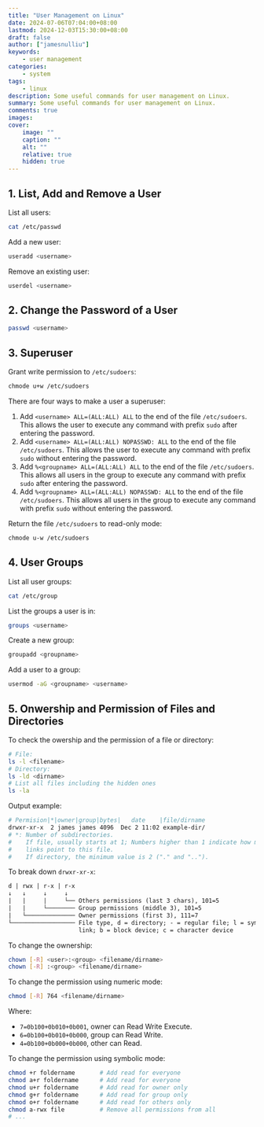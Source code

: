 ```yaml
---
title: "User Management on Linux"
date: 2024-07-06T07:04:00+08:00
lastmod: 2024-12-03T15:30:00+08:00
draft: false
author: ["jamesnulliu"]
keywords: 
    - user management
categories:
    - system
tags:
    - linux
description: Some useful commands for user management on Linux.
summary: Some useful commands for user management on Linux.
comments: true
images: 
cover:
    image: ""
    caption: ""
    alt: ""
    relative: true
    hidden: true
---
```


## 1. List, Add and Remove a User

List all users:

```bash {linenos=true}
cat /etc/passwd
```

Add a new user:

```bash {linenos=true}
useradd <username>
```

Remove an existing user:

```bash {linenos=true}
userdel <username>
```

## 2. Change the Password of a User

```bash {linenos=true}
passwd <username>
```

## 3. Superuser

Grant write permission to `/etc/sudoers`:

```bash {linenos=true}
chmode u+w /etc/sudoers
```

There are four ways to make a user a superuser:

1. Add `<username> ALL=(ALL:ALL) ALL` to the end of the file `/etc/sudoers`. This allows the user to execute any command with prefix `sudo` after entering the password.
2. Add `<username> ALL=(ALL:ALL) NOPASSWD: ALL` to the end of the file `/etc/sudoers`. This allows the user to execute any command with prefix `sudo` without entering the password.
3. Add `%<groupname> ALL=(ALL:ALL) ALL` to the end of the file `/etc/sudoers`. This allows all users in the group to execute any command with prefix `sudo` after entering the password.
4. Add `%<groupname> ALL=(ALL:ALL) NOPASSWD: ALL` to the end of the file `/etc/sudoers`. This allows all users in the group to execute any command with prefix `sudo` without entering the password.

Return the file `/etc/sudoers` to read-only mode:

```bash {linenos=true}
chmode u-w /etc/sudoers
```

## 4. User Groups

List all user groups:

```bash {linenos=true}
cat /etc/group
```

List the groups a user is in:

```bash {linenos=true}
groups <username>
```

Create a new group:

```bash {linenos=true}
groupadd <groupname>
```

Add a user to a group:

```bash {linenos=true}
usermod -aG <groupname> <username>
```

## 5. Onwership and Permission of Files and Directories

To check the owership and the permission of a file or directory:

```bash {linenos=true}
# File:
ls -l <filename>
# Directory:
ls -ld <dirname>
# List all files including the hidden ones
ls -la
```

Output example:

```bash {linenos=true}
# Permision|*|owner|group|bytes|   date    |file/dirname
drwxr-xr-x  2 james james 4096  Dec 2 11:02 example-dir/
# *: Number of subdirectories.
#    If file, usually starts at 1; Numbers higher than 1 indicate how many hard 
#    links point to this file.
#    If directory, the minimum value is 2 ("." and "..").
```

To break down `drwxr-xr-x`: 

```txt {linenos=true}
d | rwx | r-x | r-x
↓   ↓     ↓     ↓
|   |     |     └── Others permissions (last 3 chars), 101=5
|   |     └──────── Group permissions (middle 3), 101=5
|   └────────────── Owner permissions (first 3), 111=7
└────────────────── File type, d = directory; - = regular file; l = symbolic 
                    link; b = block device; c = character device
```


To change the ownership:

```bash {linenos=true}
chown [-R] <user>:<group> <filename/dirname>
chown [-R] :<group> <filename/dirname>
```

To change the permission using numeric mode:

```bash {linenos=true}
chmod [-R] 764 <filename/dirname>
```

Where:
- `7=0b100+0b010+0b001`, owner can Read Write Execute.
- `6=0b100+0b010+0b000`, group can Read Write.
- `4=0b100+0b000+0b000`, other can Read.

To change the permission using symbolic mode:

```bash {linenos=true}
chmod +r foldername       # Add read for everyone
chmod a+r foldername      # Add read for everyone
chmod u+r foldername      # Add read for owner only
chmod g+r foldername      # Add read for group only
chmod o+r foldername      # Add read for others only
chmod a-rwx file          # Remove all permissions from all
# ...
```